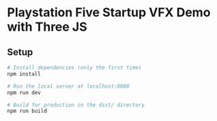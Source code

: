 # Playstation Five Startup VFX Demo with Three JS 


## Setup

``` bash
# Install dependencies (only the first time)
npm install

# Run the local server at localhost:8080
npm run dev

# Build for production in the dist/ directory
npm run build
```
